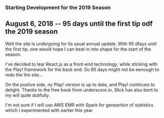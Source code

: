 
### Starting Development for the 2019 Season

## August 6, 2018 -- 95 days until the first tip odf the 2019 season
Well the site is undergoing for its usual annual update.  With 95 dfays until the first tip, one would hope I can beat in into shape for the start of the season.

I've decided to lear React.js as a front-end technology, while sticking with the Play! framework for the back end.  So 95 days might not be eenough to redo the the site...

On the postive side, ny Play! version is up to date, and Play! continues to delight.  Thanks to the free book from underscore.io, Slick has also bent to my will quite dutifully.

I'm not sure if I will use AWS EMR with Spark for geneartion of statistics which I experimented with earlier this year


